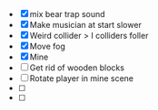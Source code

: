 - [x] mix bear trap sound 
- [x] Make musician at start slower
- [x] Weird collider > I colliders foller
- [x] Move fog
- [x] Mine 
- [ ] Get rid of wooden blocks
- [ ] Rotate player in mine scene
- [ ] 
- [ ] 